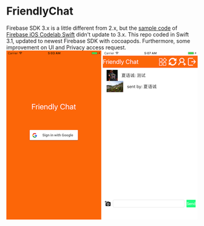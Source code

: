 # FriendlyChat
Firebase SDK 3.x is a little different from 2.x, but the [sample code](https://github.com/firebase/friendlychat) of [Firebase iOS Codelab Swift](https://codelabs.developers.google.com/codelabs/firebase-ios-swift/#0) didn't update to 3.x.
This repo coded in Swift 3.1, updated to newest Firebase SDK with cocoapods. 
Furthermore, some improvement on UI and Privacy access request.
![SignIn](https://raw.githubusercontent.com/DonQvixote/FriendlyChat/master/Screenshots/SignIn.png)
![FriendlyChat](https://raw.githubusercontent.com/DonQvixote/FriendlyChat/master/Screenshots/FriendlyChat.png)

